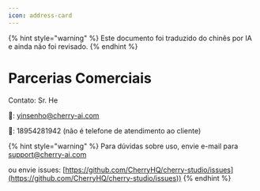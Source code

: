 ```yaml
---
icon: address-card
---
```


{% hint style="warning" %}
Este documento foi traduzido do chinês por IA e ainda não foi revisado.
{% endhint %}

# Parcerias Comerciais

Contato: Sr. He  

📮: yinsenho@cherry-ai.com  

📱: 18954281942 (não é telefone de atendimento ao cliente)

{% hint style="warning" %}
Para dúvidas sobre uso, envie e-mail para support@cherry-ai.com  

ou envie issues: [https://github.com/CherryHQ/cherry-studio/issues](https://github.com/CherryHQ/cherry-studio/issues))
{% endhint %}